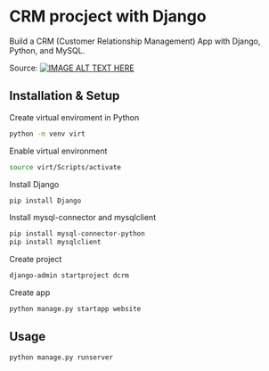 # CRM procject with Django

Build a CRM (Customer Relationship Management) App with Django, Python, and MySQL.

Source: [![IMAGE ALT TEXT HERE](http://img.youtube.com/vi/t10QcFx7d5k/0.jpg)](http://www.youtube.com/watch?v=t10QcFx7d5k)

## Installation & Setup

Create virtual enviroment in Python

```bash
python -m venv virt
```

Enable virtual environment

```bash
source virt/Scripts/activate
```

Install Django

```bash
pip install Django
```

Install mysql-connector and mysqlclient

```bash
pip install mysql-connector-python
pip install mysqlclient
```

Create project

```bash
django-admin startproject dcrm
```

Create app

```bash
python manage.py startapp website
```

## Usage

```bash
python manage.py runserver
```
